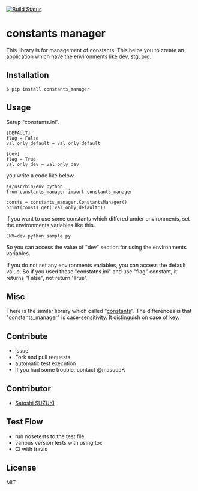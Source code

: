[![Build Status](https://travis-ci.org/masudaK/constants_manager.svg)](https://travis-ci.org/masudaK/constants_manager)


# constants manager
This library is for management of constants.
This helps you to create an application which have the environments like dev, stg, prd.


## Installation
```
$ pip install constants_manager
```

## Usage
Setup "constants.ini".

```
[DEFAULT]
flag = False
val_only_default = val_only_default

[dev]
flag = True
val_only_dev = val_only_dev

```

you write a code like below.



```
!#/usr/bin/env python
from constants_manager import constants_manager

consts = constants_manager.ConstantsManager()
print(consts.get('val_only_default'))
```

if you want to use some constants which differed under environments, set the environments variables like this.

```
ENV=dev python sample.py
```

So you can access the value of "dev" section for using the environments variables.

If you do not set any environments variables, you can access the default value.
So if you used those "constatns.ini" and use "flag" constant, it returns "False", not return 'True'.


## Misc
There is the similar library which called "[constants](https://pypi.python.org/pypi/constants)".
The differences is that "constants_manager" is case-sensitivity. It distinguish on case of key.


## Contribute
- Issue
- Fork and pull requests. 
- automatic test execution
- if you had some trouble, contact @masudaK


## Contributor
- [Satoshi SUZUKI](https://github.com/studio3104)


## Test Flow
- run nosetests to the test file
- various version tests with using tox
- CI with travis

## License
MIT
